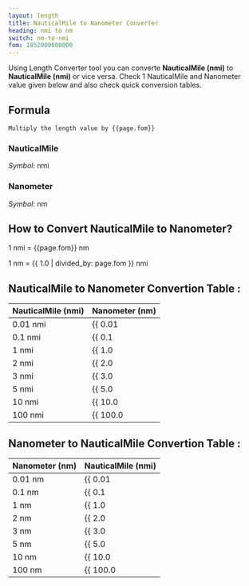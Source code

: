 ```yaml
---
layout: length
title: NauticalMile to Nanometer Converter
heading: nmi to nm
switch: nm-to-nmi
fom: 1852000000000
---
```


Using Length Converter tool you can converte **NauticalMile (nmi)** to **NauticalMile (nmi)** or vice versa. Check 1 NauticalMile and Nanometer value given below and also check quick conversion tables.

## Formula
`Multiply the length value by {{page.fom}}`

### NauticalMile
*Symbol*: nmi

### Nanometer
*Symbol*: nm

## How to Convert NauticalMile to Nanometer?
1 nmi = {{page.fom}} nm

1 nm = {{ 1.0 | divided_by: page.fom }} nmi

## NauticalMile to Nanometer Convertion Table :

| NauticalMile (nmi) | Nanometer (nm) |
| ---- | ---- |
| 0.01 nmi | {{ 0.01 | times: page.fom | round: 12 }} nm |
| 0.1 nmi | {{ 0.1 | times: page.fom | round: 12 }} nm |
| 1 nmi | {{ 1.0 | times: page.fom | round: 12 }} nm |
| 2 nmi | {{ 2.0 | times: page.fom | round: 12 }} nm |
| 3 nmi | {{ 3.0 | times: page.fom | round: 12 }} nm |
| 5 nmi | {{ 5.0 | times: page.fom | round: 12 }} nm |
| 10 nmi | {{ 10.0 | times: page.fom | round: 12 }} nm |
| 100 nmi | {{ 100.0 | times: page.fom | round: 12 }} nm |

## Nanometer to NauticalMile Convertion Table :

| Nanometer (nm) | NauticalMile (nmi) |
| ---- | ---- |
| 0.01 nm | {{ 0.01 | divided_by: page.fom | round: 12 }} nmi |
| 0.1 nm | {{ 0.1 | divided_by: page.fom | round: 12 }} nmi |
| 1 nm | {{ 1.0 | divided_by: page.fom | round: 12 }} nmi |
| 2 nm | {{ 2.0 | divided_by: page.fom | round: 12 }} nmi |
| 3 nm | {{ 3.0 | divided_by: page.fom | round: 12 }} nmi |
| 5 nm | {{ 5.0 | divided_by: page.fom | round: 12 }} nmi |
| 10 nm | {{ 10.0 | divided_by: page.fom | round: 12 }} nmi |
| 100 nm | {{ 100.0 | divided_by: page.fom | round: 12 }} nmi |

<script>
selectInput[10].selected = true
selectOutput[0].selected = true
</script>
